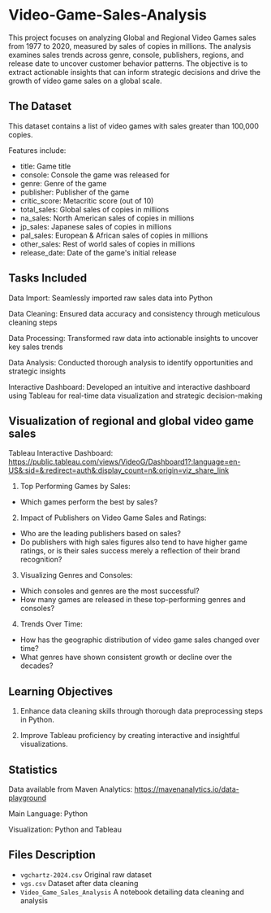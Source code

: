# Video-Game-Sales-Analysis

This project focuses on analyzing Global and Regional Video Games sales from 1977 to 2020, measured by sales of copies in millions. The analysis examines sales trends across genre, console, publishers, regions, and release date to uncover customer behavior patterns. The objective is to extract actionable insights that can inform strategic decisions and drive the growth of video game sales on a global scale.


## The Dataset
This dataset contains a list of video games with sales greater than 100,000 copies.

Features include:
- title:	Game title
- console:	Console the game was released for
- genre:	Genre of the game
- publisher:	Publisher of the game
- critic_score:	Metacritic score (out of 10)
- total_sales:	Global sales of copies in millions
- na_sales:	North American sales of copies in millions
- jp_sales:	Japanese sales of copies in millions
- pal_sales:	European & African sales of copies in millions
- other_sales:	Rest of world sales of copies in millions
- release_date:	Date of the game's initial release


## Tasks Included

Data Import: Seamlessly imported raw sales data into Python

Data Cleaning: Ensured data accuracy and consistency through meticulous cleaning steps

Data Processing: Transformed raw data into actionable insights to uncover key sales trends

Data Analysis: Conducted thorough analysis to identify opportunities and strategic insights

Interactive Dashboard: Developed an intuitive and interactive dashboard using Tableau for real-time data visualization and strategic decision-making


## Visualization of regional and global video game sales
Tableau Interactive Dashboard:
https://public.tableau.com/views/VideoG/Dashboard1?:language=en-US&:sid=&:redirect=auth&:display_count=n&:origin=viz_share_link

1. Top Performing Games by Sales:
- Which games perform the best by sales?

2. Impact of Publishers on Video Game Sales and Ratings:
- Who are the leading publishers based on sales?
- Do publishers with high sales figures also tend to have higher game ratings, or is their sales success merely a reflection of their brand recognition?

3. Visualizing Genres and Consoles:
- Which consoles and genres are the most successful?
- How many games are released in these top-performing genres and consoles? 

4. Trends Over Time:
- How has the geographic distribution of video game sales changed over time?
- What genres have shown consistent growth or decline over the decades?


## Learning Objectives
1. Enhance data cleaning skills through thorough data preprocessing steps in Python.

2. Improve Tableau proficiency by creating interactive and insightful visualizations.


## Statistics

Data available from Maven Analytics: https://mavenanalytics.io/data-playground

Main Language: Python

Visualization: Python and Tableau

## Files Description
- `vgchartz-2024.csv` Original raw dataset
- `vgs.csv` Dataset after data cleaning
- `Video_Game_Sales_Analysis` A notebook detailing data cleaning and analysis

